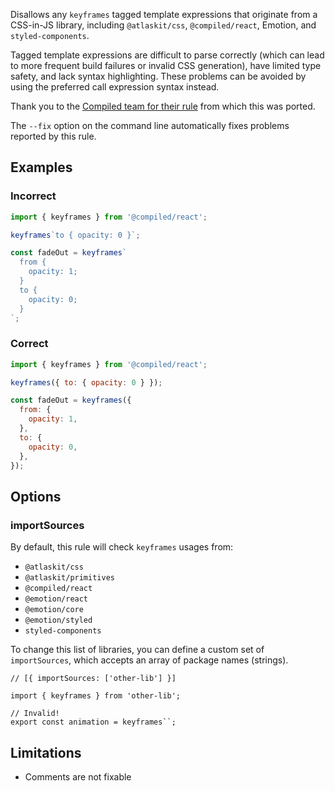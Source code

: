 Disallows any `keyframes` tagged template expressions that originate from a CSS-in-JS library, including `@atlaskit/css`, `@compiled/react`, Emotion, and `styled-components`.

Tagged template expressions are difficult to parse correctly (which can lead to more frequent build failures or invalid CSS generation), have limited type safety, and lack syntax highlighting. These problems can be avoided by using the preferred call expression syntax instead.

Thank you to the [Compiled team for their rule](https://github.com/atlassian-labs/compiled/tree/master/packages/eslint-plugin/src/rules/no-keyframes-tagged-template-expression) from which this was ported.

The `--fix` option on the command line automatically fixes problems reported by this rule.

## Examples

### Incorrect

```js
import { keyframes } from '@compiled/react';

keyframes`to { opacity: 0 }`;

const fadeOut = keyframes`
  from {
    opacity: 1;
  }
  to {
    opacity: 0;
  }
`;
```

### Correct

```js
import { keyframes } from '@compiled/react';

keyframes({ to: { opacity: 0 } });

const fadeOut = keyframes({
  from: {
    opacity: 1,
  },
  to: {
    opacity: 0,
  },
});
```

## Options

### importSources

By default, this rule will check `keyframes` usages from:

- `@atlaskit/css`
- `@atlaskit/primitives`
- `@compiled/react`
- `@emotion/react`
- `@emotion/core`
- `@emotion/styled`
- `styled-components`

To change this list of libraries, you can define a custom set of `importSources`, which accepts an array of package names (strings).

```tsx
// [{ importSources: ['other-lib'] }]

import { keyframes } from 'other-lib';

// Invalid!
export const animation = keyframes``;
```

## Limitations

- Comments are not fixable
